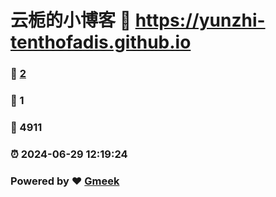 # 云栀的小博客 :link: https://yunzhi-tenthofadis.github.io 
### :page_facing_up: [2](https://yunzhi-tenthofadis.github.io/tag.html) 
### :speech_balloon: 1 
### :hibiscus: 4911 
### :alarm_clock: 2024-06-29 12:19:24 
### Powered by :heart: [Gmeek](https://github.com/Meekdai/Gmeek)
